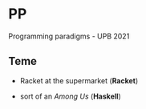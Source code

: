 # PP
Programming paradigms - UPB 2021

## Teme
- Racket at the supermarket (**Racket**)

- sort of an *Among Us* (**Haskell**)
